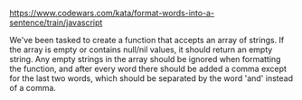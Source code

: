 https://www.codewars.com/kata/format-words-into-a-sentence/train/javascript

We've been tasked to create a function that accepts an array of strings. If the array is empty or contains null/nil values, it should return an empty string. Any empty strings in the array should be ignored when formatting the function, and after every word there should be added a comma except for the last two words, which should be separated by the word 'and' instead of a comma.


